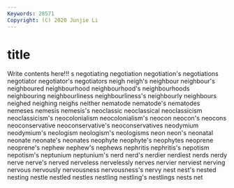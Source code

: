 ```yaml
---
Keywords: 28571
Copyright: (C) 2020 Junjie Li
---
```


# title

Write contents here!!!
s 
negotiating 
negotiation 
negotiation's 
negotiations
negotiator 
negotiator's 
negotiators 
neigh 
neigh's 
neighbour 
neighbour's 
neighboured 
neighbourhood 
neighbourhood's
neighbourhoods 
neighbouring 
neighbourliness 
neighbourliness's 
neighbourly 
neighbours 
neighed 
neighing 
neighs 
neither
nematode 
nematode's 
nematodes 
nemeses 
nemesis 
nemesis's 
neoclassic 
neoclassical 
neoclassicism 
neoclassicism's
neocolonialism 
neocolonialism's 
neocon 
neocon's 
neocons 
neoconservative 
neoconservative's 
neoconservatives 
neodymium 
neodymium's
neologism 
neologism's 
neologisms 
neon 
neon's 
neonatal 
neonate 
neonate's 
neonates 
neophyte
neophyte's 
neophytes 
neoprene 
neoprene's 
nephew 
nephew's 
nephews 
nephritis 
nephritis's 
nepotism
nepotism's 
neptunium 
neptunium's 
nerd 
nerd's 
nerdier 
nerdiest 
nerds 
nerdy 
nerve
nerve's 
nerved 
nerveless 
nervelessly 
nerves 
nervier 
nerviest 
nerving 
nervous 
nervously
nervousness 
nervousness's 
nervy 
nest 
nest's 
nested 
nesting 
nestle 
nestled 
nestles
nestling 
nestling's 
nestlings 
nests 
net 
